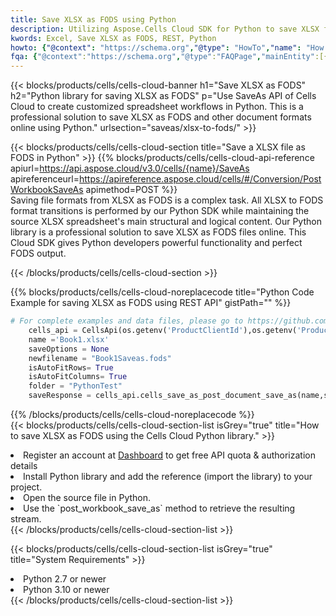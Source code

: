 ```yaml
---
title: Save XLSX as FODS using Python 
description: Utilizing Aspose.Cells Cloud SDK for Python to save XLSX format file as FODS format file. 
kwords: Excel, Save XLSX as FODS, REST, Python
howto: {"@context": "https://schema.org","@type": "HowTo","name": "How to save XLSX as FODS using the Cells Cloud Python library.","description": "How to save XLSX as FODS using the Cells Cloud Python library.","image": {"@type": "ImageObject"},"url": "/python/saveas/xlsx-to-fods/","step": [{ "@type": "HowToStep","name": "How to save XLSX as FODS using the Cells Cloud Python library. step 1", "image": {"@type": "ImageObject",},"url": "/python/saveas/xlsx-to-fods/","text": "Register an account at <a href='https://dashboard.aspose.cloud/'>Dashboard</a> to get free API quota & authorization details",},{ "@type": "HowToStep","name": "How to save XLSX as FODS using the Cells Cloud Python library. step 1", "image": {"@type": "ImageObject",},"url": "/python/saveas/xlsx-to-fods/","text": "Install Python library and add the reference (import the library) to your project.",},{ "@type": "HowToStep","name": "How to save XLSX as FODS using the Cells Cloud Python library. step 1", "image": {"@type": "ImageObject",},"url": "/python/saveas/xlsx-to-fods/","text": "Open the source file in Python.",},{ "@type": "HowToStep","name": "How to save XLSX as FODS using the Cells Cloud Python library. step 1", "image": {"@type": "ImageObject",},"url": "/python/saveas/xlsx-to-fods/","text": "Use the `post_workbook_save_as` method to retrieve the resulting stream.",}, ],"supply": {"@type": "HowToSupply","name": "document"},"tool": [{"@type": "HowToTool","name": "PyCharm, Visual Studio Code, Sublime, Eclipse"},{"@type": "HowToTool","name": "Aspose Cells"}],"totalTime": "PT6M"}
fqa: {"@context":"https://schema.org","@type":"FAQPage","mainEntity":[{"@type":"Question","name":"Why save file as other formats file in C# using REST API?","acceptedAnswer":{"@type":"Answer","text":"Documents are encoded in many ways, and some files may be incompatible with the software you use. To open and read such files, just save them as appropriate file formats.<br/><ol><li>Install .NET SDK and add the reference (import the library) to your project.</li><li>Open the source file in C# using REST API.</li><li>Call the PostWorkbookSaveAsRequest() method, passing an output filename with required extension.</li><li>Get the result of save as a separate file.</li></ol>"}},{"@type":"Question","name":"What file formats can I save as with your C# library?","acceptedAnswer":{"@type":"Answer","text":"We support a variety of file formats for conversion using .NET library, including XLSX, Excel, xls , PDF, CSV, HTML, Markdown, XML, PNG, JPG, TIFF, Json, TXT and many more."}},{"@type":"Question","name":"What is the maximum allowed file size for conversion using this .NET library?","acceptedAnswer":{"@type":"Answer","text":"There are no file size limits for format conversions using .NET library."}}]}
---
```



{{< blocks/products/cells/cells-cloud-banner h1="Save XLSX as FODS" h2="Python library for saving XLSX as FODS" p="Use SaveAs API of Cells Cloud to create customized spreadsheet workflows in Python. This is a professional solution to save XLSX as FODS and other document formats online using Python." urlsection="saveas/xlsx-to-fods/" >}}

{{< blocks/products/cells/cells-cloud-section  title="Save a XLSX file as FODS in Python" >}}
{{% blocks/products/cells/cells-cloud-api-reference  apiurl=https://api.aspose.cloud/v3.0/cells/{name}/SaveAs  apireferenceurl=https://apireference.aspose.cloud/cells/#/Conversion/PostWorkbookSaveAs  apimethod=POST %}}
<br/>
Saving file formats from XLSX as FODS is a complex task. All XLSX to FODS format transitions is performed by our Python SDK while maintaining the source XLSX spreadsheet's main structural and logical content. Our Python library is a professional solution to save XLSX as FODS files online. This Cloud SDK gives Python developers powerful functionality and perfect FODS output.

{{< /blocks/products/cells/cells-cloud-section >}}

{{% blocks/products/cells/cells-cloud-noreplacecode title="Python Code Example for saving XLSX as FODS using REST API" gistPath="" %}}
  
```python
# For complete examples and data files, please go to https://github.com/aspose-cells-cloud/aspose-cells-cloud-python/
    cells_api = CellsApi(os.getenv('ProductClientId'),os.getenv('ProductClientSecret'))
    name ='Book1.xlsx'    
    saveOptions = None
    newfilename = "Book1Saveas.fods"
    isAutoFitRows= True
    isAutoFitColumns= True
    folder = "PythonTest"
    saveResponse = cells_api.cells_save_as_post_document_save_as(name,save_options=saveOptions, newfilename=(folder +'/' + newfilename),folder=folder)
```
  
{{% /blocks/products/cells/cells-cloud-noreplacecode  %}}
<br/>
{{< blocks/products/cells/cells-cloud-section-list isGrey="true"  title="How to save XLSX as FODS using the Cells Cloud Python library." >}}
<li>Register an account at <a href="https://dashboard.aspose.cloud/">Dashboard</a> to get free API quota & authorization details</li>
<li>Install Python library and add the reference (import the library) to your project.</li>
<li>Open the source file in Python.</li>
<li>Use the `post_workbook_save_as` method to retrieve the resulting stream.</li>
{{< /blocks/products/cells/cells-cloud-section-list >}}

{{< blocks/products/cells/cells-cloud-section-list isGrey="true"  title="System Requirements" >}}
<li>Python 2.7 or newer</li>
<li>Python 3.10 or newer</li>
{{< /blocks/products/cells/cells-cloud-section-list >}}
